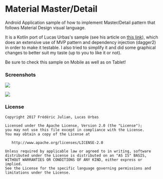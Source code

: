# Material Master/Detail

Android Application sample of how to implement Master/Detail pattern that follows Material Design visual language.

It is a Kotlin port of Lucas Urbas's sample (see his article on [this link](http://goo.gl/ex8MVd)), which does an extensive use of MVP pattern and dependency injection (dagger2) in order to make it testable.
I also tried to simplify it and did some graphical changes to better suit my taste (up to you to like it or not).

Be sure to check this sample on Mobile as well as on Tablet!

### Screenshots

![](https://github.com/lurbas/MaterialMasterDetail/blob/master/readme/tablet_iso.png)

![](https://github.com/lurbas/MaterialMasterDetail/blob/master/readme/mobile_iso.png)

### License

    Copyright 2017 Frédéric Julian, Lucas Urbas

    Licensed under the Apache License, Version 2.0 (the "License");
    you may not use this file except in compliance with the License.
    You may obtain a copy of the License at

       http://www.apache.org/licenses/LICENSE-2.0

    Unless required by applicable law or agreed to in writing, software
    distributed under the License is distributed on an "AS IS" BASIS,
    WITHOUT WARRANTIES OR CONDITIONS OF ANY KIND, either express or implied.
    See the License for the specific language governing permissions and
    limitations under the License.

